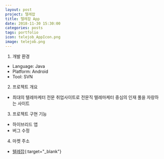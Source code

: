 ```yaml
---
layout: post
project: 텔레잡
title: 텔레잡 App
date: 2018-11-30 15:30:00 
categories: posts 
tags: portfolio
icon: telejob_AppIcon.png
image: telejob.png
---
```


1) 개발 환경  
 - Language: Java  
 - Platform: Android  
 - Tool: SVN 

2) 프로젝트 개요  
 - 최대의 텔레마케터 전문 취업사이트로 전문직 텔레마케터 중심의 인재 풀을 자랑하는 사이트

3) 프로젝트 구현 기능  
 - 하이브리드 앱
 - 버그 수정  
 
4) 마켓 주소  
 - [텔레잡](https://play.google.com/store/apps/details?id=com.voiceye.telejobmoble){:target="_blank"}  
 